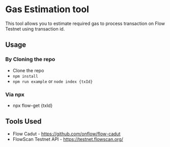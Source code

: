 # Gas Estimation tool

This tool allows you to estimate required gas to process transaction on Flow Testnet using transaction id.

## Usage
### By Cloning the repo
- Clone the repo
- `npm install`
- `npm run example` or `node index {txId}`

### Via npx
- npx flow-get {txId}

## Tools Used
- Flow Cadut - https://github.com/onflow/flow-cadut
- FlowScan Testnet API - https://testnet.flowscan.org/